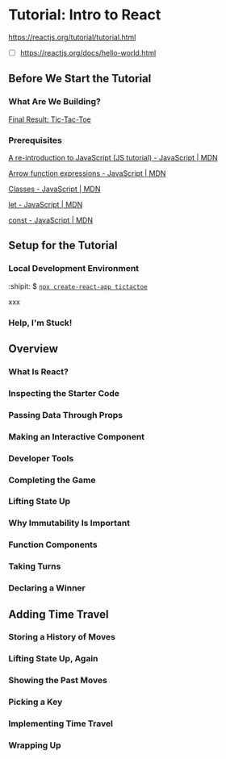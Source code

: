 # Tutorial: Intro to React

https://reactjs.org/tutorial/tutorial.html

- [ ] https://reactjs.org/docs/hello-world.html

## Before We Start the Tutorial



### What Are We Building?

[Final Result: Tic-Tac-Toe](https://codepen.io/gaearon/pen/gWWZgR?editors=0010)

### Prerequisites

[A re-introduction to JavaScript (JS tutorial) - JavaScript | MDN](https://developer.mozilla.org/en-US/docs/Web/JavaScript/A_re-introduction_to_JavaScript)

[Arrow function expressions - JavaScript | MDN](https://developer.mozilla.org/en-US/docs/Web/JavaScript/Reference/Functions/Arrow_functions)

[Classes - JavaScript | MDN](https://developer.mozilla.org/en-US/docs/Web/JavaScript/Reference/Classes)

[let - JavaScript | MDN](https://developer.mozilla.org/en-US/docs/Web/JavaScript/Reference/Statements/let)

[const - JavaScript | MDN](https://developer.mozilla.org/en-US/docs/Web/JavaScript/Reference/Statements/const)

## Setup for the Tutorial

### Local Development Environment

:shipit: $ [`npx create-react-app tictactoe`](https://github.com/arafatm/learn-reactjs-tutorial/commit/bcecaf55349d8bf25dc24332bd5dd85983040dcc)

xxx

### Help, I'm Stuck!

## Overview

### What Is React?

### Inspecting the Starter Code

### Passing Data Through Props

### Making an Interactive Component

### Developer Tools

### Completing the Game

### Lifting State Up

### Why Immutability Is Important

### Function Components

### Taking Turns

### Declaring a Winner

## Adding Time Travel

### Storing a History of Moves

### Lifting State Up, Again

### Showing the Past Moves

### Picking a Key

### Implementing Time Travel

### Wrapping Up
